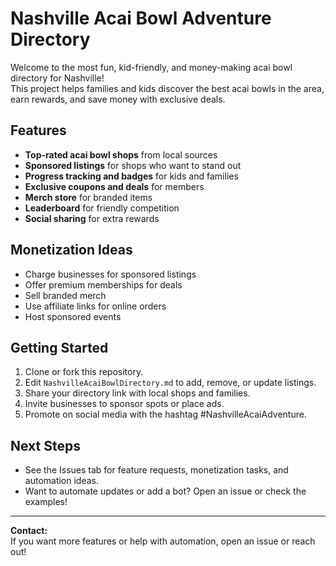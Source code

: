 # Nashville Acai Bowl Adventure Directory

Welcome to the most fun, kid-friendly, and money-making acai bowl directory for Nashville!  
This project helps families and kids discover the best acai bowls in the area, earn rewards, and save money with exclusive deals.

## Features
- **Top-rated acai bowl shops** from local sources
- **Sponsored listings** for shops who want to stand out
- **Progress tracking and badges** for kids and families
- **Exclusive coupons and deals** for members
- **Merch store** for branded items
- **Leaderboard** for friendly competition
- **Social sharing** for extra rewards

## Monetization Ideas
- Charge businesses for sponsored listings
- Offer premium memberships for deals
- Sell branded merch
- Use affiliate links for online orders
- Host sponsored events

## Getting Started
1. Clone or fork this repository.
2. Edit `NashvilleAcaiBowlDirectory.md` to add, remove, or update listings.
3. Share your directory link with local shops and families.
4. Invite businesses to sponsor spots or place ads.
5. Promote on social media with the hashtag #NashvilleAcaiAdventure.

## Next Steps
- See the Issues tab for feature requests, monetization tasks, and automation ideas.
- Want to automate updates or add a bot? Open an issue or check the examples!

---

**Contact:**  
If you want more features or help with automation, open an issue or reach out!
